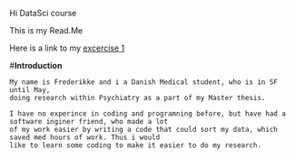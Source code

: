 Hi DataSci course 

This is my Read.Me 

Here is a link to my [excercise 1](exercises/1-foundations/exercise.ipynb)    






#**Introduction**
```
My name is Frederikke and i a Danish Medical student, who is in SF until May, 
doing research within Psychiatry as a part of my Master thesis.

I have no experince in coding and programning before, but have had a software inginer friend, who made a lot
of my work easier by writing a code that could sort my data, which saved med hours of work. Thus i would
like to learn some coding to make it easier to do my research. 
```


